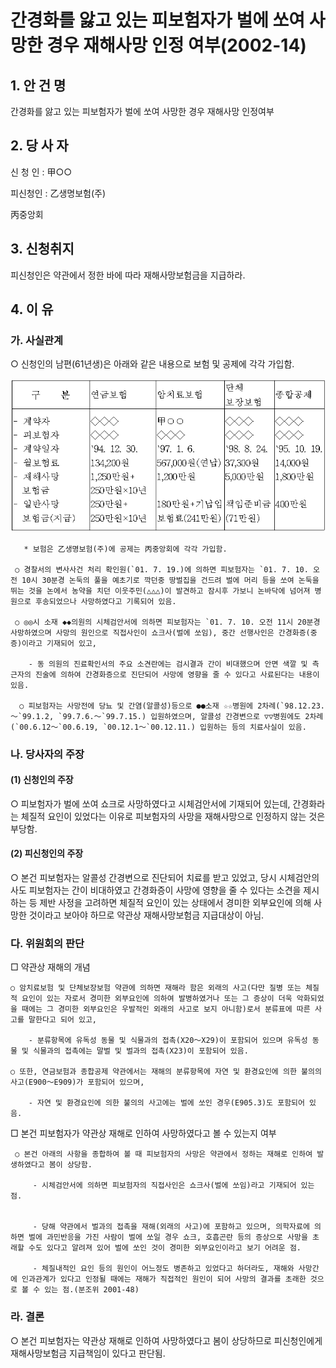 # 간경화를 앓고 있는 피보험자가 벌에 쏘여 사망한 경우 재해사망 인정 여부(2002-14)

## 1. 안 건 명
간경화를 앓고 있는 피보험자가 벌에 쏘여 사망한 경우 재해사망 인정여부

## 2. 당 사 자
신 청 인 : 甲○○

피신청인 : 乙생명보험(주) 

丙중앙회 

## 3. 신청취지

피신청인은 약관에서 정한 바에 따라 재해사망보험금을 지급하라.

## 4. 이   유

### 가. 사실관계

○ 신청인의 남편(61년생)은 아래와 같은 내용으로 보험 및 공제에 각각 가입함.

![alt image](https://raw.githubusercontent.com/aijinet/bodoc-claim-contents/master/contents/images/80_1.PNG)


<!--     
구    분 
연금보험
암치료보험
단체
보장보험
종합공제
- 계약자 
- 피보험자
- 계약일자
- 월보험료
- 재해사망
  보험금
- 일반사망
  보험금(지급)
◇◇◇
◇◇◇
`94. 12. 30.
134,200원
1,250만원+
250만원×10년
250만원+
250만원×10년
甲○○
◇◇◇
`97. 1. 6.
567,000원(연납)
1,200만원

180만원+기납입보험료(241만원)
◇◇◇
◇◇◇
`98. 8. 24.
37,300원
5,000만원

책임준비금
(71만원)
◇◇◇
◇◇◇
`95. 10. 19.
14,000원
1,800만원

400만원-->


       * 보험은 乙생명보험(주)에 공제는 丙중앙회에 각각 가입함.

     ○ 경찰서의 변사사건 처리 확인원(`01. 7. 19.)에 의하면 피보험자는 `01. 7. 10. 오전 10시 30분경 논둑의 풀을 예초기로 깍던중 땅벌집을 건드려 벌에 머리 등을 쏘여 논둑을 뛰는 것을 논에서 농약을 치던 이웃주민(△△△)이 발견하고 잠시후 가보니 논바닥에 넘어져 병원으로 후송되었으나 사망하였다고 기록되어 있음.

     ○ ◎◎시 소재 ◆◆의원의 시체검안서에 의하면 피보험자는 `01. 7. 10. 오전 11시 20분경 사망하였으며 사망의 원인으로 직접사인이 쇼크사(벌에 쏘임), 중간 선행사인은 간경화증(중증)이라고 기재되어 있고,

        - 동 의원의 진료확인서의 주요 소견란에는 검시결과 간이 비대했으며 안면 색깔 및 측근자의 진술에 의하여 간경화증으로 진단되어 사망에 영향을 줄 수 있다고 사료된다는 내용이 있음. 

      ○ 피보험자는 사망전에 당뇨 및 간염(알콜성)등으로 ●●소재 ☆☆병원에 2차례(`98.12.23.～`99.1.2, `99.7.6.～`99.7.15.) 입원하였으며, 알콜성 간경변으로 ▽▽병원에도 2차례(`00.6.12～`00.6.19, `00.12.1～`00.12.11.) 입원하는 등의 치료사실이 있음.

### 나. 당사자의 주장

####   (1) 신청인의 주장

○ 피보험자가 벌에 쏘여 쇼크로 사망하였다고 시체검안서에 기재되어 있는데, 간경화라는 체질적 요인이 있었다는 이유로 피보험자의 사망을 재해사망으로 인정하지 않는 것은 부당함.

####  (2) 피신청인의 주장

○ 본건 피보험자는 알콜성 간경변으로 진단되어 치료를 받고 있었고, 당시 시체검안의사도 피보험자는 간이 비대하였고 간경화증이 사망에 영향을 줄 수 있다는 소견을 제시하는 등 제반 사정을 고려하면 체질적 요인이 있는 상태에서 경미한 외부요인에 의해 사망한 것이라고 보아야 하므로 약관상 재해사망보험금 지급대상이 아님.


### 다. 위원회의 판단

□ 약관상 재해의 개념

    ○ 암치료보험 및 단체보장보험 약관에 의하면 재해라 함은 외래의 사고(다만 질병 또는 체질적 요인이 있는 자로서 경미한 외부요인에 의하여 발병하였거나 또는 그 증상이 더욱 악화되었을 때에는 그 경미한 외부요인은 우발적인 외래의 사고로 보지 아니함)로서 분류표에 따른 사고를 말한다고 되어 있고,

        - 분류항목에 유독성 동물 및 식물과의 접촉(X20～X29)이 포함되어 있으며 유독성 동물 및 식물과의 접촉에는 말벌 및 벌과의 접촉(X23)이 포함되어 있음.

    ○ 또한, 연금보험과 종합공제 약관에서는 재해의 분류항목에 자연 및 환경요인에 의한 불의의 사고(E900～E909)가 포함되어 있으며,

        - 자연 및 환경요인에 의한 불의의 사고에는 벌에 쏘인 경우(E905.3)도 포함되어 있음.

□ 본건 피보험자가 약관상 재해로 인하여 사망하였다고 볼 수 있는지 여부

     ○ 본건 아래의 사항을 종합하여 볼 때 피보험자의 사망은 약관에서 정하는 재해로 인하여 발생하였다고 봄이 상당함.
 
         - 시체검안서에 의하면 피보험자의 직접사인은 쇼크사(벌에 쏘임)라고 기재되어 있는 점.


         - 당해 약관에서 벌과의 접촉을 재해(외래의 사고)에 포함하고 있으며, 의학자료에 의하면 벌에 과민반응을 가진 사람이 벌에 쏘일 경우 쇼크, 호흡곤란 등의 증상으로 사망을 초래할 수도 있다고 알려져 있어 벌에 쏘인 것이 경미한 외부요인이라고 보기 어려운 점.

         - 체질내적인 요인 등의 원인이 어느정도 병존하고 있었다고 하더라도, 재해와 사망간에 인과관계가 있다고 인정될 때에는 재해가 직접적인 원인이 되어 사망의 결과를 초래한 것으로 볼 수 있는 점.(분조위 2001-48)

### 라. 결론

○ 본건 피보험자는 약관상 재해로 인하여 사망하였다고 봄이 상당하므로 피신청인에게 재해사망보험금 지급책임이 있다고 판단됨.
